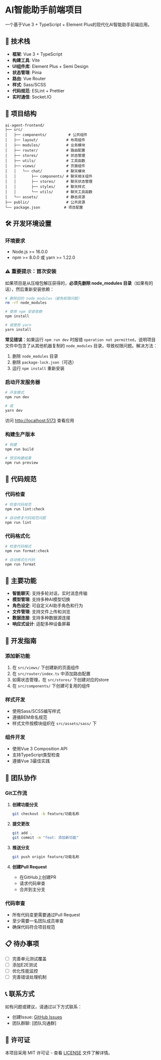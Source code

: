 # AI智能助手前端项目

一个基于Vue 3 + TypeScript + Element Plus的现代化AI智能助手前端应用。

## 🚀 技术栈

- **框架**: Vue 3 + TypeScript
- **构建工具**: Vite
- **UI组件库**: Element Plus + Semi Design
- **状态管理**: Pinia
- **路由**: Vue Router
- **样式**: Sass/SCSS
- **代码规范**: ESLint + Prettier
- **实时通信**: Socket.IO

## 📁 项目结构

```
ai-agent-frontend/
├── src/
│   ├── components/          # 公共组件
│   ├── layout/             # 布局组件
│   ├── modules/            # 业务模块
│   ├── router/             # 路由配置
│   ├── stores/             # 状态管理
│   ├── utils/              # 工具函数
│   ├── views/              # 页面组件
│   │   └── chat/           # 聊天模块
│   │       ├── components/ # 聊天相关组件
│   │       ├── stores/     # 聊天状态管理
│   │       ├── styles/     # 聊天样式
│   │       └── utils/      # 聊天工具函数
│   └── assets/             # 静态资源
├── public/                 # 公共资源
└── package.json           # 项目配置
```

## 🛠️ 开发环境设置

### 环境要求

- Node.js >= 16.0.0
- npm >= 8.0.0 或 yarn >= 1.22.0

### ⚠️ 重要提示：首次安装

如果项目是从压缩包解压获得的，**必须先删除 node_modules 目录**（如果有的话），然后重新安装依赖：

```bash
# 删除旧的 node_modules（避免权限问题）
rm -rf node_modules

# 使用 npm 安装依赖
npm install

# 或使用 yarn
yarn install
```

**常见错误**：如果运行 `npm run dev` 时报错 `operation not permitted`，说明项目文件中包含了从其他机器复制的 `node_modules` 目录，导致权限问题。解决方法：

1. 删除 `node_modules` 目录
2. 删除 `package-lock.json`（可选）
3. 运行 `npm install` 重新安装

### 启动开发服务器

```bash
# 开发模式
npm run dev

# 或
yarn dev
```

访问 [http://localhost:5173](http://localhost:5173) 查看应用

### 构建生产版本

```bash
# 构建
npm run build

# 预览构建结果
npm run preview
```

## 📝 代码规范

### 代码检查

```bash
# 检查代码规范
npm run lint:check

# 自动修复代码规范问题
npm run lint
```

### 代码格式化

```bash
# 检查代码格式
npm run format:check

# 自动格式化代码
npm run format
```

## 🎯 主要功能

- **智能聊天**: 支持多轮对话，实时消息传输
- **模型管理**: 支持多种AI模型切换
- **角色设定**: 可自定义AI助手角色和行为
- **文件管理**: 支持文件上传和浏览
- **数据连接**: 支持多种数据源连接
- **响应式设计**: 适配多种设备屏幕

## 🔧 开发指南

### 添加新功能

1. 在 `src/views/` 下创建新的页面组件
2. 在 `src/router/index.ts` 中添加路由配置
3. 如需状态管理，在 `src/stores/` 下创建对应的store
4. 在 `src/components/` 下创建可复用的组件

### 样式开发

- 使用Sass/SCSS编写样式
- 遵循BEM命名规范
- 样式文件按模块组织在 `src/assets/sass/` 下

### 组件开发

- 使用Vue 3 Composition API
- 支持TypeScript类型检查
- 遵循Vue 3最佳实践

## 🤝 团队协作

### Git工作流

1. **创建功能分支**

   ```bash
   git checkout -b feature/功能名称
   ```

2. **提交更改**

   ```bash
   git add .
   git commit -m "feat: 添加新功能"
   ```

3. **推送分支**

   ```bash
   git push origin feature/功能名称
   ```

4. **创建Pull Request**
   - 在GitHub上创建PR
   - 请求代码审查
   - 合并到主分支

### 代码审查

- 所有代码变更需要通过Pull Request
- 至少需要一名团队成员审查
- 确保代码符合项目规范

## 📋 待办事项

- [ ] 完善单元测试覆盖
- [ ] 添加E2E测试
- [ ] 优化性能监控
- [ ] 完善错误处理机制

## 📞 联系方式

如有问题或建议，请通过以下方式联系：

- 创建Issue: [GitHub Issues](https://github.com/您的用户名/ai-agent-frontend/issues)
- 团队群聊: [团队沟通群]

## 📄 许可证

本项目采用 MIT 许可证 - 查看 [LICENSE](LICENSE) 文件了解详情。
